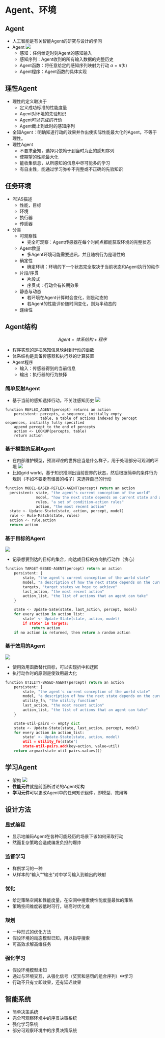 # Agent、环境
## Agent
+ 人工智能是有关智能Agent的研究与设计的学问
+ Agent
![](img/2020-02-21-15-38-34.png)
  + 感知：任何给定时刻Agent的感知输入
  + 感知序列：Agent收到的所有输入数据的完整历史
  + Agent函数：将任意给定的感知序列映射为行动 $a = \pi(h)$
  + Agent程序：Agent函数的具体实现

## 理性Agent
+ 理性的定义取决于
  + 定义成功标准的性能度量
  + Agent对环境的先验知识
  + Agent可以完成的行动
  + Agent截止到此时的感知序列
+ 全知Agent：明确知道行动的效果并作出使实际性能最大化的Agent，不等于理性。
+ 理性Agent
  + 不要求全知，选择只依赖于到当时为止的感知序列
  + 使期望的性能最大化
  + 能收集信息，从所感知的信息中尽可能多的学习
  + 有自主性，能通过学习弥补不完整或不正确的先验知识

## 任务环境
+ PEAS描述
  + 性能，目标
  + 环境
  + 执行器
  + 传感器
+ 分类
  + 可观察性
    + 完全可观察：Agent传感器在每个时间点都能获取环境的完整状态
  + Agent数量
    + 多Agent环境可能需要通讯，并且随机行为是理性的
  + 确定性
    + 确定环境：环境的下一个状态完全取决于当前状态和Agent执行的动作
  + 片段/序贯
    + 片段式
    + 序贯式：行动会有长期效果
  + 静态与动态
    + 若环境在Agent计算时会变化，则是动态的
    + 若Agent的性能评价随时间变化，则为半动态的
  + 连续性

## Agent结构
$$Agent = 体系结构 + 程序$$
+ 程序实现的是把感知信息映射到行动的函数
+ 体系结构是具备传感器和执行器的计算装置
+ Agent程序
  + 输入：传感器得到的当前信息
  + 输出：执行器的行为抉择

### 简单反射Agent
+ 基于当前的感知选择行动，不关注感知历史
![](img/2020-02-21-16-08-17.png)
```
function REFLEX_AGENT(percept) returns an action
    persistent: percepts, a sequence, initially empty
                table, a table of actions indexed by percept sequences, initially fully specified
    append percept to the end of percepts
    action <- LOOKUP(percepts, table)
    return action
```
### 基于模型的反射Agent
+ 在内部维护模型，预测*现在*的世界应当是什么样子，用于处理部分可观测的环境
![](img/2020-02-21-16-10-08.png)
+ 比如grid world，基于知识推测出当前世界的状态，然后根据简单的条件行为规则（不如不要走有怪兽的格子）来选择自己的行动

```python
function MODEL-BASED-REFLEX-AGENT(percept) return an action
  persistent: state, "the agent's current conception of the world"
              model, "how the next state depends on current state and action"
              rules, "a set of condition-action rules"
              action, "the most recent action"
  state <- Update-State(state, action, percept, model)
  rule <- Rule-Match(state, rules)
  action <- rule.action
  return action
```

### 基于目标的Agent
![](img/2020-02-21-16-28-57.png)
+ 记录想要到达的目标的集合，向达成目标的方向执行动作（贪心）

```python
function TARGET-BESED-AGENT(percept) return an action
    persistent: {
        state, "the agent's current conception of the world state"
        model, "a description of how the next state depends on the current state and action"
        targets, "target states we hope to achieve"
        last_action, "the most recent action"
        action_list, "the list of actions that an agent can take"
    }

    state <- Update-Sate(state, last_action, percept, model)
    for every action in action_list:
        state' <- Update-State(state, action, model)
        if state' in targets:
            return action
    if no action is returned, then return a random action
```

### 基于效用的Agent
![](img/2020-02-21-16-29-59.png)
+ 使用效用函数替代目标，可以实现折中和迂回
+ 执行动作时的原则是使效用最大化

```python
function UTILITY-BASED-AGENT(percept) return an action
    persistent: {
        state, "the agent's current conception of the world state"
        model, "a description of how the next state depends on the current state and action"
        utility_fn, "the utility function"
        last_action, "the most recent action"
        action_list, "the list of actions that an agent can take"
    }

    state-util-pairs <- empty dict
    state <- Update-State(state, last_action, percept, model)
    for every action in action_list:
        state' <- Update-State(state, action, model)
        util = utility_fn(state')
        state-util-pairs.add(key=action, value=util)
    return argmax(state-util-pairs.values())
```

## 学习Agent
+ 架构
![](img/2020-02-21-16-31-22.png)
+ **性能元件**就是前面所讨论的Agent架构
+ **学习元件**可以更改Agent中的任何知识组件，即模型、效用等

## 设计方法
### 显式编程
+ 显示地编码Agent在各种可能经历的场景下该如何采取行动
+ 然而复杂策略会造成编发负担的爆炸
### 监督学习
+ 样例学习的一种
+ 从样本的“输入”“输出”对中学习输入到输出的映射
### 优化
+ 给定策略空间和性能度量，在空间中搜索使性能度量最优的策略
+ 策略空间维度较低时可行，较高时优化难
### 规划
+ 一种形式的优化方法
+ 假设环境的动态模型已知，用以指导搜索
+ 可高效求解高维任务
### 强化学习
+ 假设环境模型未知
+ 通过与环境交互，从强化信号（奖赏和惩罚的组合序列）中学习
+ 行动不只有立即效果，还有延迟效果

## 智能系统
+ 简单决策系统
+ 完全可观察环境中的序贯决策系统
+ 强化学习系统
+ 部分可观察环境中的序贯决策系统

